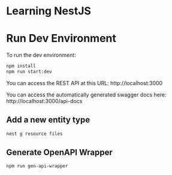 # Learning NestJS

# Run Dev Environment

To run the dev environment:

```sh
npm install
npm run start:dev
```

You can access the REST API at this URL: http://localhost:3000

You can access the automatically generated swagger docs here: http://localhost:3000/api-docs

## Add a new entity type

```sh
nest g resource files
```

## Generate OpenAPI Wrapper

```sh
npm run gen-api-wrapper
```
